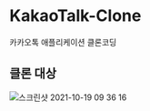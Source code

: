 # KakaoTalk-Clone
카카오톡 애플리케이션 클론코딩
 
## 클론 대상
![스크린샷 2021-10-19 09 36 16](https://user-images.githubusercontent.com/77450463/137825236-46d44f0e-3845-44f5-aede-6b56429f2fd4.png)
